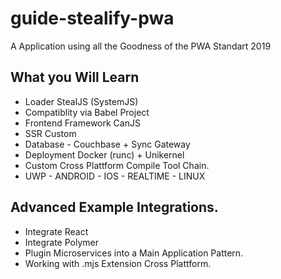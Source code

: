 # guide-stealify-pwa
A Application using all the Goodness of the PWA Standart 2019


## What you Will Learn
- Loader StealJS (SystemJS)
- Compatiblity via Babel Project
- Frontend Framework CanJS
- SSR Custom
- Database - Couchbase + Sync Gateway
- Deployment Docker (runc) + Unikernel
- Custom Cross Plattform Compile Tool Chain.
- UWP - ANDROID - IOS - REALTIME - LINUX

## Advanced Example Integrations.
- Integrate React
- Integrate Polymer
- Plugin Microservices into a Main Application Pattern. 
- Working with .mjs Extension Cross Plattform.

